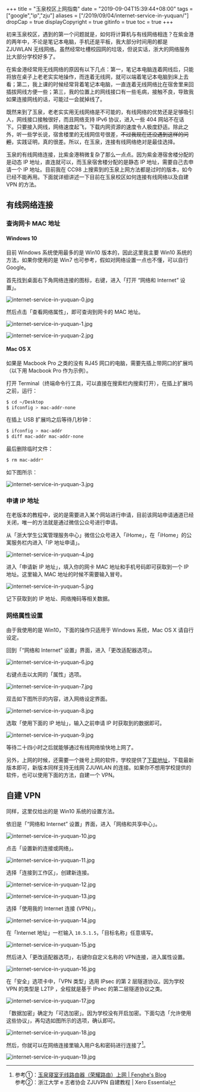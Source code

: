 +++
title = "玉泉校区上网指南"
date = "2019-09-04T15:39:44+08:00"
tags = ["google","ip","zju"]
aliases = ["/2019/09/04/internet-service-in-yuquan/"]
dropCap = true
displayCopyright = true
gitinfo = true
toc = true
+++

初来玉泉校区，遇到的第一个问题就是，如何将计算机与有线网络相连？在紫金港的两年中，不论是笔记本电脑，手机还是平板，我大部分时间用的都是 ZJUWLAN 无线网络。虽然经常吐槽校园网的垃圾，但说实话，浙大的网络服务比大部分学校好多了。

在紫金港经常用无线网络的原因有以下几点：第一，笔记本电脑连着网线后，只能将放在桌子上老老实实地操作，而连着无线网，就可以端着笔记本电脑到床上去看；第二，我上课的时候经常背着笔记本电脑，一直连着无线网络比在宿舍里来回插拔网线方便一些；第三，我的位置上的网线接口有一些毛病，接触不良，导致我如果连接网线的话，可能过一会就掉线了。

既然来到了玉泉，老老实实用无线网络是不可能的，有线网络的优势还是足够吸引人，网线接口接触很好，而且网络支持 IPv6 协议，进入一些 404 网站不在话下。只要接入网线，网络速度起飞，下载内网资源的速度令人极度舒适。除此之外，听一些学长说，宿舍楼里的无线网信号很差，~~不过我现在还没遇到这样的问题~~，实践证明，真的很差。所以，在玉泉，连接有线网络绝对是最佳选择。

玉泉的有线网络连接，比紫金港稍微复杂了那么一点点。因为紫金港宿舍楼分配的是动态 IP 地址，直连就可以，而玉泉宿舍楼分配的是静态 IP 地址，需要自己去申请一个 IP 地址。目前我在 CC98 上搜索到的玉泉上网方法都是过时的版本，如今已经不能再用。下面就详细讲述一下目前在玉泉校区如何连接有线网络以及自建 VPN 的方法。

## 有线网络连接

### 查询网卡 MAC 地址

#### Windows 10

目前 Windows 系统使用最多的是 Win10 版本的，因此这里我主要 Win10 系统的方法，如果你使用的是 Win7 也可参考，假如对网络设置一点也不懂，可以自行 Google。

首先找到桌面右下角网络连接的图标，右键，进入「打开 “网络和 Internet” 设置」。

![internet-service-in-yuquan-0.jpg](/images/internet-service-in-yuquan-0.jpg)

然后点击「查看网络属性」，即可查询到网卡的 MAC 地址。

![internet-service-in-yuquan-1.jpg](/images/internet-service-in-yuquan-1.jpg)

![internet-service-in-yuquan-2.jpg](/images/internet-service-in-yuquan-2.jpg)

#### Mac OS X

如果是 Macbook Pro 之类的没有 RJ45 网口的电脑，需要先插上带网口的扩展坞（以下用 Macbook Pro 作为示例）。

打开 Terminal（终端命令行工具，可以直接在搜索栏内搜索打开），在插上扩展坞之前，运行：

```bash
$ cd ~/Desktop
$ ifconfig > mac-addr-none
```

在插上 USB 扩展坞之后等待几秒钟：

```bash
$ ifconfig > mac-addr
$ diff mac-addr mac-addr-none
```

最后删除临时文件：

```bash
$ rm mac-addr*
```

如下图所示：

![internet-service-in-yuquan-3.jpg](/images/internet-service-in-yuquan-3.jpg)

### 申请 IP 地址

在老版本的教程中，说的是需要进入某个网站进行申请，目前该网站申请通道已经关闭，唯一的方法就是通过微信公众号进行申请。

从「浙大学生公寓管理服务中心」微信公众号进入「iHome」，在「iHome」的公寓服务栏内进入「IP 地址申请」。

![internet-service-in-yuquan-4.jpg](/images/internet-service-in-yuquan-4.jpg)

进入「申请新 IP 地址」，填入你的网卡 MAC 地址和手机号码即可获取到一个 IP 地址。这里输入 MAC 地址的时候不需要输入冒号。

![internet-service-in-yuquan-5.jpg](/images/internet-service-in-yuquan-5.jpg)

记下获取到的 IP 地址、网络掩码等相关数据。

### 网络属性设置

<p class="note-warning">
由于我使用的是 Win10，下面的操作只适用于 Windows 系统，Mac OS X 请自行设定。
</p>

回到「“网络和 Internet” 设置」界面，进入「更改适配器选项」。

![internet-service-in-yuquan-6.jpg](/images/internet-service-in-yuquan-6.jpg)

右键点击以太网的「属性」选项。

![internet-service-in-yuquan-7.jpg](/images/internet-service-in-yuquan-7.jpg)

双击如下图所示的内容，进入网络设定界面。

![internet-service-in-yuquan-8.jpg](/images/internet-service-in-yuquan-8.jpg)

选取「使用下面的 IP 地址」，输入之前申请 IP 时获取到的数据即可。

![internet-service-in-yuquan-9.jpg](/images/internet-service-in-yuquan-9.jpg)

等待二十四小时之后就能够通过有线网络愉快地上网了。

另外，上网的时候，还需要一个拨号上网的软件，学校提供了[下载地址](http://itc.zju.edu.cn/2017/1207/c7936a728417/page.htm)，下载最新版本即可，新版本同样支持无线网 ZJUWLAN 的连接。如果你不想用学校提供的软件，也可以使用下面的方法，自建一个 VPN。

## 自建 VPN

<p class="note-warning">
同样，这里仅给出的是 Win10 系统的设置方法。
</p>

依旧是「“网络和 Internet” 设置」界面，进入「网络和共享中心」。

![internet-service-in-yuquan-10.jpg](/images/internet-service-in-yuquan-10.jpg)

点击「设置新的连接或网络」。

![internet-service-in-yuquan-11.jpg](/images/internet-service-in-yuquan-11.jpg)

选择「连接到工作区」，创建新连接。

![internet-service-in-yuquan-12.jpg](/images/internet-service-in-yuquan-12.jpg)

![internet-service-in-yuquan-13.jpg](/images/internet-service-in-yuquan-13.jpg)

选择「使用我的 Internet 连接 (VPN)」。

![internet-service-in-yuquan-14.jpg](/images/internet-service-in-yuquan-14.jpg)

在「Internet 地址」一栏输入 `10.5.1.5`，「目标名称」任意填写。

![internet-service-in-yuquan-15.jpg](/images/internet-service-in-yuquan-15.jpg)

然后进入「更改适配器选项」，右键你自定义名称的 VPN连接，进入属性设置。

![internet-service-in-yuquan-16.jpg](/images/internet-service-in-yuquan-16.jpg)

在「安全」选项卡中，「VPN 类型」选用 IPsec 的第 2 层隧道协议。因为学校 VPN 的类型是 L2TP ，全程就是基于 IPsec 的第二层隧道协议之类。

![internet-service-in-yuquan-17.jpg](/images/internet-service-in-yuquan-17.jpg)

「数据加密」确定为「可选加密」。因为学校没有开启加密。下面勾选「允许使用这些协议」，再勾选如图所示的选项，确认即可。

![internet-service-in-yuquan-18.jpg](/images/internet-service-in-yuquan-18.jpg)

然后，你就可以在网络连接里输入用户名和密码进行连接了[^1]。

![internet-service-in-yuquan-19.jpg](/images/internet-service-in-yuquan-19.jpg)

[^1]: 参考①：[玉泉寝室无线路由器（荣耀路由）上网 | Fenghe's Blog](https://fenghe.us/yq-honor-wireless-router-tutorial/)<br>参考②：浙江大学 e 志者协会 ZJUVPN 自建教程 | Xero Essential